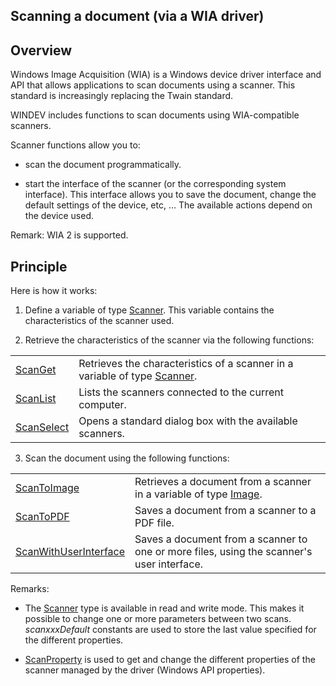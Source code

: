 
## Scanning a document (via a WIA driver)
			

<a name="NOTE1"></a>
<a name="NOTE1_1"></a>


## Overview
<a name="overview_ELTTEXTE000091"></a>
Windows Image Acquisition (WIA) is a Windows device driver interface and API that allows applications to scan documents using a scanner. This standard is increasingly replacing the Twain standard. 

WINDEV includes functions to scan documents using WIA-compatible scanners. 

Scanner functions allow you to:

- scan the document programmatically.

- start the interface of the scanner (or the corresponding system interface). This interface allows you to save the document, change the default settings of the device, etc, ... The available actions depend on the device used.




Remark: WIA 2 is supported. 

<a name="NOTE2"></a>
<a name="NOTE2_1"></a>


## Principle
<a name="principle_ELTTEXTE000115"></a>
Here is how it works: 

1. Define a variable of type [Scanner](../WDLang6/1410087808.md). This variable contains the characteristics of the scanner used. 

2. Retrieve the characteristics of the scanner via the following functions: 


|   |   |
| --- | --- |
| [ScanGet](../WDLang6/1410087836.md) | Retrieves the characteristics of a scanner in a variable of type [Scanner](../WDLang6/1410087808.md). |
| [ScanList](../WDLang6/1410087807.md) | Lists the scanners connected to the current computer. |
| [ScanSelect](../WDLang6/1410087835.md) | Opens a standard dialog box with the available scanners. |

3. Scan the document using the following functions: 


|   |   |
| --- | --- |
| [ScanToImage](../WDLang6/1410087838.md) | Retrieves a document from a scanner in a variable of type [Image](../WDLang1/1000019650.md). |
| [ScanToPDF](../WDLang6/1410087839.md) | Saves a document from a scanner to a PDF file. |
| [ScanWithUserInterface](../WDLang6/1410087840.md) | Saves a document from a scanner to one or more files, using the scanner's user interface. |




Remarks: 

- The [Scanner](../WDLang6/1410087808.md) type is available in read and write mode. This makes it possible to change one or more parameters between two scans. *scanxxxDefault* constants are used to store the last value specified for the different properties. 

- [ScanProperty](../WDLang6/1410087853.md) is used to get and change the different properties of the scanner managed by the driver (Windows API properties). 





